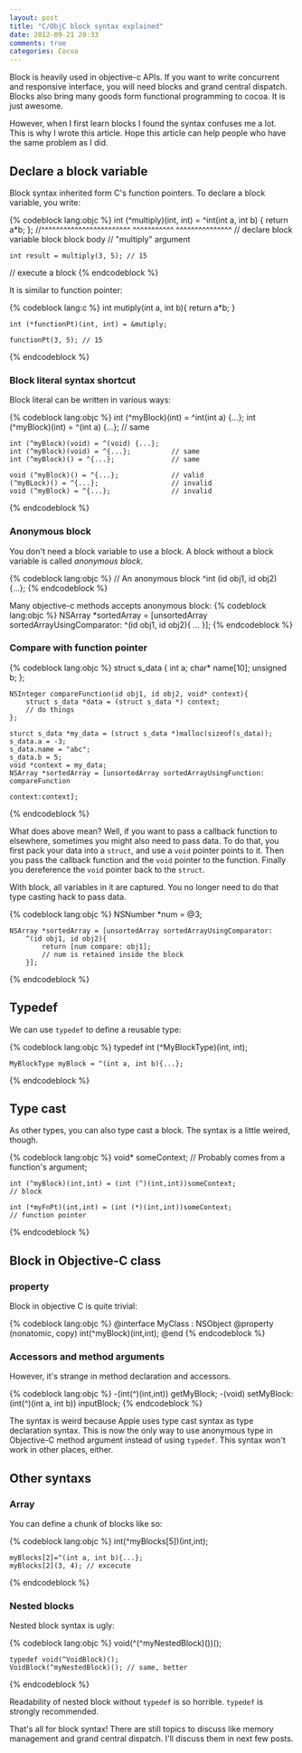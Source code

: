 ```yaml
---
layout: post
title: "C/ObjC block syntax explained"
date: 2012-09-21 20:33
comments: true
categories: Cocoa
---
```


Block is heavily used in objective-c  APIs. If you want to
write concurrent and responsive interface, you will need blocks and grand
central dispatch. Blocks also bring many goods form functional programming to cocoa.
It is just awesome.

However, when I first learn blocks I found the syntax confuses me a lot. 
This is why I wrote this article. Hope this article can help people who have the
same problem as I did.

<!-- more -->

## Declare a block variable

Block syntax inherited form C's function pointers. To declare a block variable,
you write:

{% codeblock lang:objc %}
    int (^multiply)(int, int) = ^int(int a, int b) { return a*b; };
  //^^^^^^^^^^^^^^^^^^^^^^^^          ^^^^^^^^^^^  ^^^^^^^^^^^^^^^
  //  declare block variable          block          block body
  //  "multiply"                      argument

    int result = multiply(3, 5); // 15
  // execute a block
{% endcodeblock %}

It is similar to function pointer:

{% codeblock lang:c %}
    int mutiply(int a, int b){
        return a*b;
    }

    int (*functionPt)(int, int) = &mutiply;

    functionPt(3, 5); // 15
{% endcodeblock %}

### Block literal syntax shortcut

Block literal can be written in various ways:

{% codeblock lang:objc %}
    int (^myBlock)(int) = ^int(int a) {...};
    int (^myBlock)(int) = ^(int a) {...};   // same

    int (^myBlock)(void) = ^(void) {...};
    int (^myBlock)(void) = ^{...};          // same
    int (^myBlock)() = ^{...};              // same

    void (^myBlock)() = ^{...};             // valid
    (^myBLock)() = ^{...};                  // invalid
    void (^myBlock) = ^{...};               // invalid
{% endcodeblock %}

### Anonymous block

You don't need a block variable to use a block. A block without a block variable
is called *anonymous block*.

{% codeblock lang:objc %}
    // An anonymous block
    ^int (id obj1, id obj2) {...};
{% endcodeblock %}

Many objective-c methods accepts anonymous block:
{% codeblock lang:objc %}
    NSArray *sortedArray = [unsortedArray sortedArrayUsingComparator:
        ^(id obj1, id obj2){
            ...
        }];
{% endcodeblock %}

### Compare with function pointer

{% codeblock lang:objc %}
    struct s_data
    {
        int a;
        char* name[10];
        unsigned b;
    };

    NSInteger compareFunction(id obj1, id obj2, void* context){
        struct s_data *data = (struct s_data *) context;
        // do things
    };

    sturct s_data *my_data = (struct s_data *)malloc(sizeof(s_data));
    s_data.a = -3;
    s_data.name = "abc";
    s_data.b = 5;
    void *context = my_data;
    NSArray *sortedArray = [unsortedArray sortedArrayUsingFunction: compareFunction
                                                           context:context];
{% endcodeblock %}

What does above mean? Well, if you want to pass a callback function to
elsewhere, sometimes you might also need to pass data. To do that, you first
pack your data into a `struct`, and use a `void` pointer points to it. Then you
pass the callback function and the `void` pointer to the function. Finally you
dereference the `void` pointer back to the `struct`.

With block, all variables in it are captured. You no longer need to do that type
casting hack to pass data.

{% codeblock lang:objc %}
    NSNumber *num = @3;

    NSArray *sortedArray = [unsortedArray sortedArrayUsingComparator:
        ^(id obj1, id obj2){
            return [num compare: obj1];
            // num is retained inside the block
        }];
{% endcodeblock %}

## Typedef

We can use `typedef` to define a reusable type:

{% codeblock lang:objc %}
    typedef int (^MyBlockType)(int, int);
    
    MyBlockType myBlock = ^(int a, int b){...};
{% endcodeblock %}

## Type cast

As other types, you can also type cast a block. The syntax is a little weired,
though.

{% codeblock lang:objc %}
    void* someContext; // Probably comes from a function's argument;

    int (^myBlock)(int,int) = (int (^)(int,int))someContext;
    // block

    int (*myFnPt)(int,int) = (int (*)(int,int))someContext;
    // function pointer
{% endcodeblock %}

## Block in Objective-C class

### property

Block in objective C is quite trivial:

{% codeblock lang:objc %}
@interface MyClass : NSObject
@property (nonatomic, copy) int(^myBlock)(int,int);
@end
{% endcodeblock %}

### Accessors and method arguments

However, it's strange in method declaration and accessors.

{% codeblock lang:objc %}
-(int(^)(int,int)) getMyBlock;
-(void) setMyBlock: (int(^)(int a, int b)) inputBlock;
{% endcodeblock %}


The syntax is weird because Apple uses type cast syntax as type declaration syntax.
This is now the only way to use anonymous type in Objective-C method argument
instead of using `typedef`. This syntax won't work in other places, either.

## Other syntaxs

### Array

You can define a chunk of blocks like so:

{% codeblock lang:objc %}
    int(^myBlocks[5])(int,int);

    myBlocks[2]=^(int a, int b){...};
    myBlocks[2](3, 4); // excecute
{% endcodeblock %}

### Nested blocks

Nested block syntax is ugly:

{% codeblock lang:objc %}
    void(^(^myNestedBlock)())();

    typedef void(^VoidBlock)();
    VoidBlock(^myNestedBlock)(); // same, better
{% endcodeblock %}

Readability of nested block without `typedef` is so horrible. `typedef` is
strongly recommended.

That's all for block syntax! There are still topics to discuss like memory
management and grand central dispatch. I'll discuss them in next few posts.
